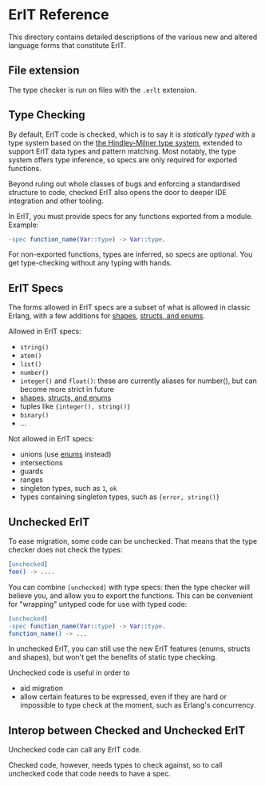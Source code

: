 # ErlT Reference

This directory contains detailed descriptions of the various new and
altered language forms that constitute ErlT.

## File extension

The type checker is run on files with the `.erlt` extension.

## Type Checking

By default, ErlT code is checked, which is to say it is _statically typed_ with
a type system based on the
[the Hindley-Milner type system](https://en.wikipedia.org/wiki/Hindley%E2%80%93Milner_type_system),
extended to support ErlT data types and pattern matching. Most notably, the
type system offers type inference, so specs are only required for exported functions.

Beyond ruling out whole classes of bugs and enforcing a standardised
structure to code, checked ErlT also opens the door to deeper IDE integration and other tooling.

In ErlT, you must provide specs for any functions exported from a module. Example:

```erl
-spec function_name(Var::type) -> Var::type.
```

For non-exported functions, types are inferred, so specs are optional. You get type-checking without any typing with hands.

## ErlT Specs

The forms allowed in ErlT specs are a subset of what is allowed in classic Erlang, with a few additions for [shapes](./shapes.md), [structs, and enums](./structs_and_enums.md).

Allowed in ErlT specs:
- `string()`
- `atom()`
- `list()`
- `number()`
- `integer()` and `float()`: these are currently aliases for number(), but can become more strict in future
- [shapes](./shapes.md), [structs, and enums](./structs_and_enums.md)
- tuples like `{integer(), string()}`
- `binary()`
- ...

Not allowed in ErlT specs:
- unions (use [enums](./structs_and_enums.md) instead)
- intersections
- guards
- ranges
- singleton types, such as `1`, `ok`
- types containing singleton types, such as `{error, string()}`

## Unchecked ErlT

To ease migration, some code can be unchecked. That means that the type checker does not check the types:

```erl
[unchecked]
foo() -> ....
```

You can combine `[unchecked]` with type specs: then the type checker will believe you, and allow you to export the functions. This can be convenient for "wrapping" untyped code for use with typed code:

```erl
[unchecked]
-spec function_name(Var::type) -> Var::type.
function_name() -> ...
```

In unchecked ErlT, you can still use the new ErlT features (enums, structs and shapes), but won't get the benefits of static type checking.

Unchecked code is useful in order to
- aid migration
- allow certain features to be expressed, even if they are hard or impossible to type
check at the moment, such as Erlang's concurrency.

## Interop between Checked and Unchecked ErlT

Unchecked code can call any ErlT code.

Checked code, however, needs types to check against, so to call unchecked code
that code needs to have a spec.
